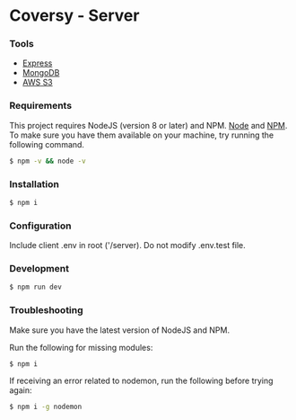 # Coversy - Server

### Tools

-   [Express](https://www.npmjs.com/package/express)
-   [MongoDB](https://www.mongodb.com)
-   [AWS S3](https://aws.amazon.com/s3/)

### Requirements

This project requires NodeJS (version 8 or later) and NPM.
[Node](http://nodejs.org/) and [NPM](https://npmjs.org/).
To make sure you have them available on your machine,
try running the following command.

```sh
$ npm -v && node -v
```

### Installation

```sh
$ npm i
```

### Configuration

Include client .env in root ('/server).
Do not modify .env.test file.

### Development

```sh
$ npm run dev
```

### Troubleshooting

Make sure you have the latest version of NodeJS and NPM.

Run the following for missing modules:

```sh
$ npm i
```

If receiving an error related to nodemon, run the following before trying again:

```sh
$ npm i -g nodemon
```
